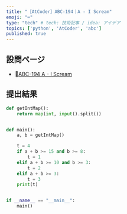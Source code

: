 ```yaml
---
title: "［AtCoder］ABC-194｜A - I Scream"
emoji: "⌨️"
type: "tech" # tech: 技術記事 / idea: アイデア
topics: ['python', 'AtCoder', 'abc']
published: true
---
```


## 設問ページ

- 🔗[ABC-194 A - I Scream](https://atcoder.jp/contests/abc194/tasks/abc194_a)

## 提出結果

```python
def getIntMap():
    return map(int, input().split())


def main():
    a, b = getIntMap()

    t = 4
    if a + b >= 15 and b >= 8:
        t = 1
    elif a + b >= 10 and b >= 3:
        t = 2
    elif a + b >= 3:
        t = 3
    print(t)


if __name__ == "__main__":
    main()
```
